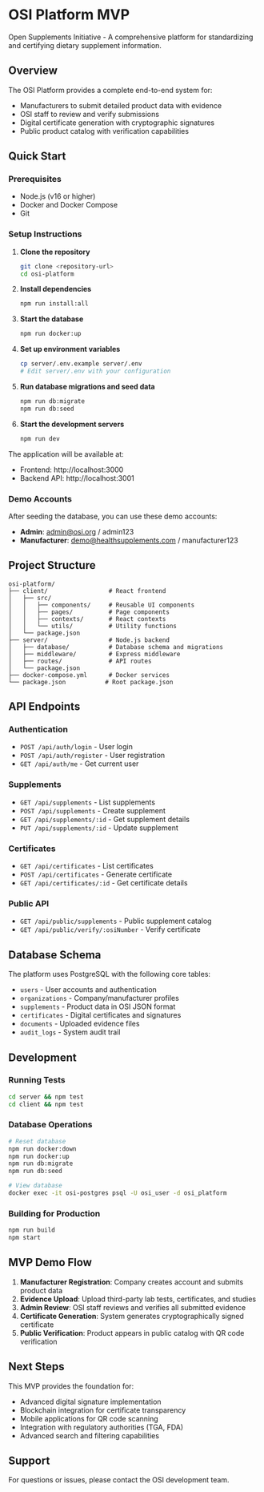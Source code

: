 # OSI Platform MVP

Open Supplements Initiative - A comprehensive platform for standardizing and certifying dietary supplement information.

## Overview

The OSI Platform provides a complete end-to-end system for:
- Manufacturers to submit detailed product data with evidence
- OSI staff to review and verify submissions
- Digital certificate generation with cryptographic signatures
- Public product catalog with verification capabilities

## Quick Start

### Prerequisites
- Node.js (v16 or higher)
- Docker and Docker Compose
- Git

### Setup Instructions

1. **Clone the repository**
   ```bash
   git clone <repository-url>
   cd osi-platform
   ```

2. **Install dependencies**
   ```bash
   npm run install:all
   ```

3. **Start the database**
   ```bash
   npm run docker:up
   ```

4. **Set up environment variables**
   ```bash
   cp server/.env.example server/.env
   # Edit server/.env with your configuration
   ```

5. **Run database migrations and seed data**
   ```bash
   npm run db:migrate
   npm run db:seed
   ```

6. **Start the development servers**
   ```bash
   npm run dev
   ```

The application will be available at:
- Frontend: http://localhost:3000
- Backend API: http://localhost:3001

### Demo Accounts

After seeding the database, you can use these demo accounts:

- **Admin**: admin@osi.org / admin123
- **Manufacturer**: demo@healthsupplements.com / manufacturer123

## Project Structure

```
osi-platform/
├── client/                 # React frontend
│   ├── src/
│   │   ├── components/     # Reusable UI components
│   │   ├── pages/          # Page components
│   │   ├── contexts/       # React contexts
│   │   └── utils/          # Utility functions
│   └── package.json
├── server/                 # Node.js backend
│   ├── database/           # Database schema and migrations
│   ├── middleware/         # Express middleware
│   ├── routes/             # API routes
│   └── package.json
├── docker-compose.yml      # Docker services
└── package.json           # Root package.json
```

## API Endpoints

### Authentication
- `POST /api/auth/login` - User login
- `POST /api/auth/register` - User registration
- `GET /api/auth/me` - Get current user

### Supplements
- `GET /api/supplements` - List supplements
- `POST /api/supplements` - Create supplement
- `GET /api/supplements/:id` - Get supplement details
- `PUT /api/supplements/:id` - Update supplement

### Certificates
- `GET /api/certificates` - List certificates
- `POST /api/certificates` - Generate certificate
- `GET /api/certificates/:id` - Get certificate details

### Public API
- `GET /api/public/supplements` - Public supplement catalog
- `GET /api/public/verify/:osiNumber` - Verify certificate

## Database Schema

The platform uses PostgreSQL with the following core tables:
- `users` - User accounts and authentication
- `organizations` - Company/manufacturer profiles
- `supplements` - Product data in OSI JSON format
- `certificates` - Digital certificates and signatures
- `documents` - Uploaded evidence files
- `audit_logs` - System audit trail

## Development

### Running Tests
```bash
cd server && npm test
cd client && npm test
```

### Database Operations
```bash
# Reset database
npm run docker:down
npm run docker:up
npm run db:migrate
npm run db:seed

# View database
docker exec -it osi-postgres psql -U osi_user -d osi_platform
```

### Building for Production
```bash
npm run build
npm start
```

## MVP Demo Flow

1. **Manufacturer Registration**: Company creates account and submits product data
2. **Evidence Upload**: Upload third-party lab tests, certificates, and studies
3. **Admin Review**: OSI staff reviews and verifies all submitted evidence
4. **Certificate Generation**: System generates cryptographically signed certificate
5. **Public Verification**: Product appears in public catalog with QR code verification

## Next Steps

This MVP provides the foundation for:
- Advanced digital signature implementation
- Blockchain integration for certificate transparency
- Mobile applications for QR code scanning
- Integration with regulatory authorities (TGA, FDA)
- Advanced search and filtering capabilities

## Support

For questions or issues, please contact the OSI development team.